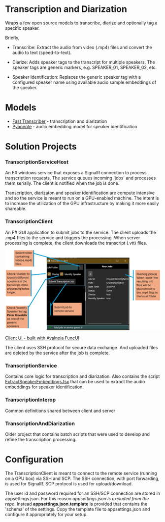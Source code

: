 # Transcription and Diarization

Wraps a few open source models to transcribe, diarize and optionally tag a specific speaker.

Briefly,
- Transcribe: Extract the audio from video (.mp4) files and convert the audio to text (speed-to-text).

- Diarize: Adds speaker tags to the transcript for multiple speakers. The speaker tags are generic markers, e.g. SPEAKER_01, SPEAKER_02, etc.

- Speaker Identification: Replaces the generic speaker tag with a configured speaker name using available audio sample embeddings of the speaker.

# Models
- [Fast Transcriber](https://github.com/Purfview/whisper-standalone-win) - transcription and diarization
- [Pyannote](https://huggingface.co/deepghs/pyannote-embedding-onnx) -  audio embedding model for speaker identification

# Solution Projects
### TranscriptionServiceHost
An F# windows service that exposes a SignalR connection to process transcription requests. The service queues incoming 'jobs' and processes them serially. The client is notified when the job is done.

Transcription, diarizaton and speaker identification are compute intensive and so the service is meant to run on a GPU-enabled machine. The intent is to increase the utilization of the GPU infrastructure by making it more easily shareable.

### TranscriptionClient
An F# GUI application to submit jobs to the service. The client uploads the .mp4 files to the service and triggers the processing. When server processing is complete, the client downloads the transcript (.vtt) files.

![Transcription Client UI](imgs/transcription_client.png)

[Client UI - built with Avalnoia FuncUI](https://github.com/fsprojects/Avalonia.FuncUI)

The client uses SSH protocol for secure data exchange. And uploaded files are deleted by the service after the job is complete.

### TranscriptionService
Contains core logic for transcription and diarization.
Also contains the script [ExtractSpeakerEmbeddings.fsx](/TranscriptionService/scripts/ExtractSpeakerEmbeddings.fsx) that can be used to extract the audio embeddings for speaker identification.

### TranscriptionInterop
Common definitions shared between client and server

### TranscriptionAndDiarization
Older project that contains batch scripts that were used to develop and refine the transcription processing.

# Configuration
The TranscriptionClient is meant to connect to the remote service (running on a GPU box) via SSH and SCP. The SSH connection, with port forwarding, is used for SignalR. SCP protocol is used for upload/download.

The user id and password required for an SSH/SCP connection are stored in appsettings.json. For this reason *appsettings.json is excluded from the repo*. Instead **appsettings.json.template** is provided that contains the 'schema' of the settings. Copy the template file to appsettings.json and configure it appropriately for your setup.
